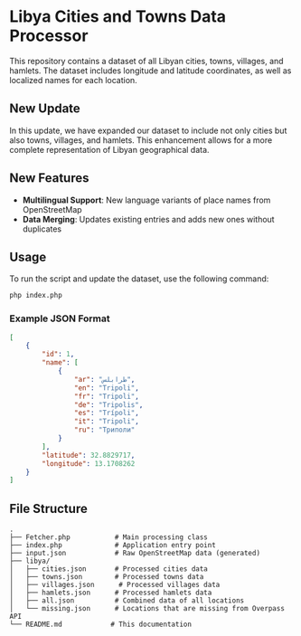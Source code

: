 # Libya Cities and Towns Data Processor

This repository contains a dataset of all Libyan cities, towns, villages, and hamlets. The dataset includes longitude and latitude coordinates, as well as localized names for each location.

## New Update

In this update, we have expanded our dataset to include not only cities but also towns, villages, and hamlets. This enhancement allows for a more complete representation of Libyan geographical data.

## New Features

- **Multilingual Support**: New language variants of place names from OpenStreetMap
- **Data Merging**: Updates existing entries and adds new ones without duplicates

## Usage

To run the script and update the dataset, use the following command:

```bash
php index.php
```


### Example JSON Format

```json
[
    {
        "id": 1,
        "name": [
            {
                "ar": "طرابلس",
                "en": "Tripoli",
                "fr": "Tripoli",
                "de": "Tripolis",
                "es": "Trípoli",
                "it": "Tripoli",
                "ru": "Триполи"
            }
        ],
        "latitude": 32.8829717,
        "longitude": 13.1708262
    }
]
```

## File Structure

```
.
├── Fetcher.php           # Main processing class
├── index.php             # Application entry point
├── input.json            # Raw OpenStreetMap data (generated)
├── libya/
│   ├── cities.json       # Processed cities data
│   ├── towns.json        # Processed towns data
│   ├── villages.json      # Processed villages data
│   ├── hamlets.json      # Processed hamlets data
│   ├── all.json          # Combined data of all locations
│   └── missing.json      # Locations that are missing from Overpass API
└── README.md            # This documentation
```